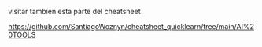 
visitar tambien esta parte del cheatsheet

https://github.com/SantiagoWoznyn/cheatsheet_quicklearn/tree/main/AI%20TOOLS
